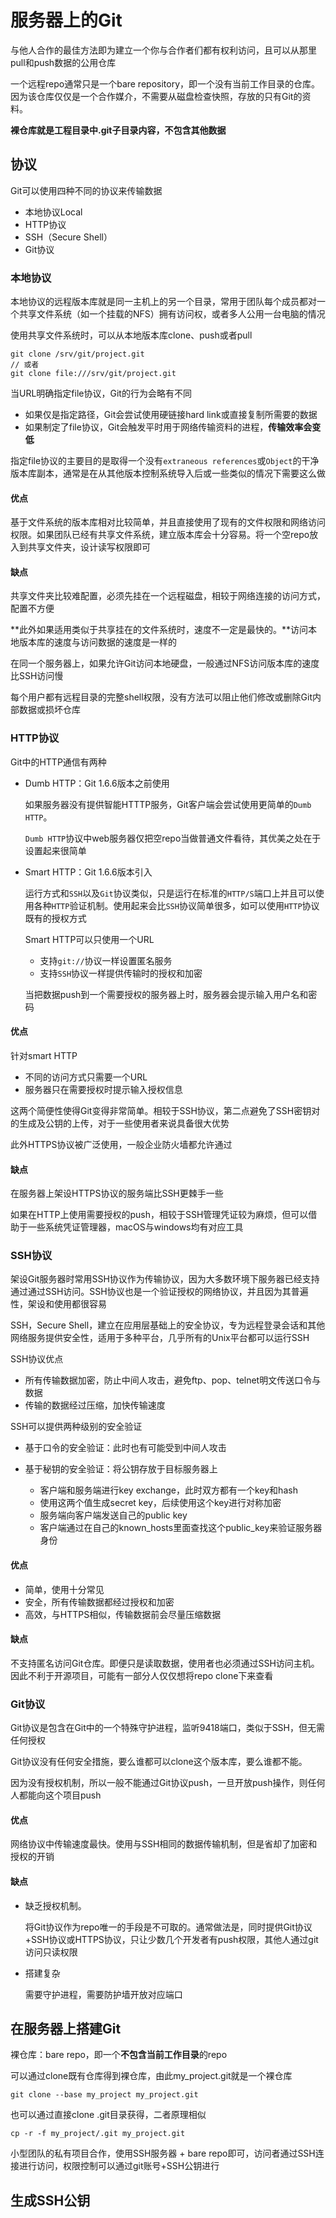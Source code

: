 # 服务器上的Git

与他人合作的最佳方法即为建立一个你与合作者们都有权利访问，且可以从那里pull和push数据的公用仓库

一个远程repo通常只是一个bare repository，即一个没有当前工作目录的仓库。因为该仓库仅仅是一个合作媒介，不需要从磁盘检查快照，存放的只有Git的资料。

**裸仓库就是工程目录中.git子目录内容，不包含其他数据**

## 协议

Git可以使用四种不同的协议来传输数据

* 本地协议Local
* HTTP协议
* SSH（Secure Shell）
* Git协议

### 本地协议

本地协议的远程版本库就是同一主机上的另一个目录，常用于团队每个成员都对一个共享文件系统（如一个挂载的NFS）拥有访问权，或者多人公用一台电脑的情况

使用共享文件系统时，可以从本地版本库clone、push或者pull

```
git clone /srv/git/project.git
// 或者
git clone file:///srv/git/project.git
```

当URL明确指定file协议，Git的行为会略有不同

* 如果仅是指定路径，Git会尝试使用硬链接hard link或直接复制所需要的数据
* 如果制定了file协议，Git会触发平时用于网络传输资料的进程，**传输效率会变低**

指定file协议的主要目的是取得一个没有`extraneous references`或`Object`的干净版本库副本，通常是在从其他版本控制系统导入后或一些类似的情况下需要这么做

#### 优点

基于文件系统的版本库相对比较简单，并且直接使用了现有的文件权限和网络访问权限。如果团队已经有共享文件系统，建立版本库会十分容易。将一个空repo放入到共享文件夹，设计读写权限即可

#### 缺点

共享文件夹比较难配置，必须先挂在一个远程磁盘，相较于网络连接的访问方式，配置不方便

**此外如果适用类似于共享挂在的文件系统时，速度不一定是最快的。**访问本地版本库的速度与访问数据的速度是一样的

在同一个服务器上，如果允许Git访问本地硬盘，一般通过NFS访问版本库的速度比SSH访问慢

每个用户都有远程目录的完整shell权限，没有方法可以阻止他们修改或删除Git内部数据或损坏仓库

### HTTP协议

Git中的HTTP通信有两种

* Dumb HTTP：Git 1.6.6版本之前使用

	如果服务器没有提供智能HTTTP服务，Git客户端会尝试使用更简单的`Dumb HTTP`。

	`Dumb HTTP`协议中web服务器仅把空repo当做普通文件看待，其优美之处在于设置起来很简单

* Smart HTTP：Git 1.6.6版本引入

	运行方式和`SSH`以及`Git`协议类似，只是运行在标准的`HTTP/S`端口上并且可以使用各种`HTTP`验证机制。使用起来会比`SSH`协议简单很多，如可以使用`HTTP`协议既有的授权方式

	Smart HTTP可以只使用一个URL
	* 支持`git://`协议一样设置匿名服务
	* 支持`SSH`协议一样提供传输时的授权和加密

	当把数据push到一个需要授权的服务器上时，服务器会提示输入用户名和密码

#### 优点

针对smart HTTP

* 不同的访问方式只需要一个URL
* 服务器只在需要授权时提示输入授权信息

这两个简便性使得Git变得非常简单。相较于SSH协议，第二点避免了SSH密钥对的生成及公钥的上传，对于一些使用者来说具备很大优势

此外HTTPS协议被广泛使用，一般企业防火墙都允许通过

#### 缺点

在服务器上架设HTTPS协议的服务端比SSH更棘手一些

如果在HTTP上使用需要授权的push，相较于SSH管理凭证较为麻烦，但可以借助于一些系统凭证管理器，macOS与windows均有对应工具

### SSH协议

架设Git服务器时常用SSH协议作为传输协议，因为大多数环境下服务器已经支持通过通过SSH访问。SSH协议也是一个验证授权的网络协议，并且因为其普遍性，架设和使用都很容易

SSH，Secure Shell，建立在应用层基础上的安全协议，专为远程登录会话和其他网络服务提供安全性，适用于多种平台，几乎所有的Unix平台都可以运行SSH

SSH协议优点

* 所有传输数据加密，防止中间人攻击，避免ftp、pop、telnet明文传送口令与数据
* 传输的数据经过压缩，加快传输速度

SSH可以提供两种级别的安全验证

* 基于口令的安全验证：此时也有可能受到中间人攻击
* 基于秘钥的安全验证：将公钥存放于目标服务器上

	* 客户端和服务端进行key exchange，此时双方都有一个key和hash
	* 使用这两个值生成secret key，后续使用这个key进行对称加密
	* 服务端向客户端发送自己的public key
	* 客户端通过在自己的known_hosts里面查找这个public_key来验证服务器身份

#### 优点

* 简单，使用十分常见
* 安全，所有传输数据都经过授权和加密
* 高效，与HTTPS相似，传输数据前会尽量压缩数据

#### 缺点

不支持匿名访问Git仓库。即便只是读取数据，使用者也必须通过SSH访问主机。因此不利于开源项目，可能有一部分人仅仅想将repo clone下来查看

### Git协议

Git协议是包含在Git中的一个特殊守护进程，监听9418端口，类似于SSH，但无需任何授权

Git协议没有任何安全措施，要么谁都可以clone这个版本库，要么谁都不能。

因为没有授权机制，所以一般不能通过Git协议push，一旦开放push操作，则任何人都能向这个项目push

#### 优点

网络协议中传输速度最快。使用与SSH相同的数据传输机制，但是省却了加密和授权的开销

#### 缺点

* 缺乏授权机制。

	将Git协议作为repo唯一的手段是不可取的。通常做法是，同时提供Git协议+SSH协议或HTTPS协议，只让少数几个开发者有push权限，其他人通过git访问只读权限

* 搭建复杂

	需要守护进程，需要防护墙开放对应端口

## 在服务器上搭建Git

裸仓库：bare repo，即一个**不包含当前工作目录**的repo

可以通过clone既有仓库得到裸仓库，由此my_project.git就是一个裸仓库

`git clone --base my_project my_project.git`

也可以通过直接clone .git目录获得，二者原理相似

`cp -r -f my_project/.git my_project.git`

小型团队的私有项目合作，使用SSH服务器 + bare repo即可，访问者通过SSH连接进行访问，权限控制可以通过git账号+SSH公钥进行

## 生成SSH公钥

